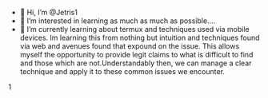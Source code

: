 - 👋 Hi, I’m @Jetris1
- 👀 I’m interested in learning as much as much as possible....
- 🌱 I’m currently learning about termux and techniques used via mobile devices.
Im learning this from nothing but intuition and techniques found via web and avenues found that expound on the issue.
This allows myself the opportunity to provide legit claims to what is difficult to find and those which are not.Understandably then,
we can manage a clear technique and apply it to these common issues we encounter.

<!---
Jetris1/Jetris1 is a ✨ special ✨ repository because its `README.md` (this file) appears on your GitHub profile.
You can click the Preview link to take a look at your changes.
--->
1
